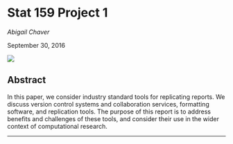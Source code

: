 # Stat 159 Project 1

*Abigail Chaver*

September 30, 2016

![](../images/stat159-logo.png)

## Abstract

In this paper, we consider industry standard tools for replicating reports. We discuss version control systems and collaboration services, formatting software, and replication tools. The purpose of this report is to address benefits and challenges of these tools, and consider their use in the wider context of computational research.

* * *